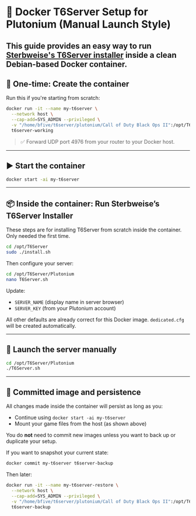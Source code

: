 # 🐧 Docker T6Server Setup for Plutonium (Manual Launch Style)

This guide provides an easy way to run [Sterbweise's T6Server installer](https://github.com/Sterbweise/T6Server) inside a clean Debian-based Docker container.
---

## 🧱 One-time: Create the container
Run this if you're starting from scratch:

```bash
docker run -it --name my-t6server \
  --network host \
  --cap-add=SYS_ADMIN --privileged \
  -v "/home/bfive/t6server/plutonium/Call of Duty Black Ops II":/opt/T6Server/Game \
  t6server-working
```

> ✅ Forward UDP port 4976 from your router to your Docker host.

---

## ▶️ Start the container

```bash
docker start -ai my-t6server
```

---

## 📦 Inside the container: Run Sterbweise’s T6Server Installer

These steps are for installing T6Server from scratch inside the container. Only needed the first time.

```bash
cd /opt/T6Server
sudo ./install.sh
```

Then configure your server:

```bash
cd /opt/T6Server/Plutonium
nano T6Server.sh
```

Update:
- `SERVER_NAME` (display name in server browser)
- `SERVER_KEY` (from your Plutonium account)

All other defaults are already correct for this Docker image. `dedicated.cfg` will be created automatically.

---

## 🚀 Launch the server manually

```bash
cd /opt/T6Server/Plutonium
./T6Server.sh
```

---

## 🔁 Committed image and persistence

All changes made inside the container will persist as long as you:
- Continue using `docker start -ai my-t6server`
- Mount your game files from the host (as shown above)

You do **not** need to commit new images unless you want to back up or duplicate your setup.

If you want to snapshot your current state:

```bash
docker commit my-t6server t6server-backup
```

Then later:

```bash
docker run -it --name my-t6server-restore \
  --network host \
  --cap-add=SYS_ADMIN --privileged \
  -v "/home/bfive/t6server/plutonium/Call of Duty Black Ops II":/opt/T6Server/Game \
  t6server-backup
```
